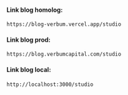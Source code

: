 #### Link blog homolog:

```https://blog-verbum.vercel.app/studio```

#### Link blog prod: 

```https://blog.verbumcapital.com/studio```

#### Link blog local: 

```http://localhost:3000/studio```